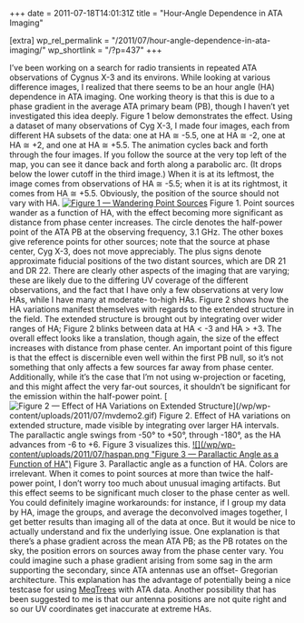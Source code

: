 +++
date = 2011-07-18T14:01:31Z
title = "Hour-Angle Dependence in ATA Imaging"

[extra]
wp_rel_permalink = "/2011/07/hour-angle-dependence-in-ata-imaging/"
wp_shortlink = "/?p=437"
+++

I’ve been working on a search for radio transients in repeated ATA
observations of Cygnus X-3 and its environs. While looking at various
difference images, I realized that there seems to be an hour angle (HA)
dependence in ATA imaging. One working theory is that this is due to a phase
gradient in the average ATA primary beam (PB), though I haven’t yet
investigated this idea deeply.  Figure 1 below demonstrates the effect. Using
a dataset of many observations of Cyg X-3, I made four images, each from
different HA subsets of the data: one at HA ≅ -5.5, one at HA ≅ -2, one at HA
≅ +2, and one at HA ≅ +5.5. The animation cycles back and forth through the
four images. If you follow the source at the very top left of the map, you can
see it dance back and forth along a parabolic arc. (It drops below the lower
cutoff in the third image.) When it is at its leftmost, the image comes from
observations of HA ≅ -5.5; when it is at its rightmost, it comes from HA ≅
+5.5. Obviously, the position of the source should not vary with HA.
[![](/wp/wp-content/uploads/2011/07/mvdemo.gif "Figure 1 — Wandering Point
Sources")](/wp/wp-content/uploads/2011/07/mvdemo.gif)  Figure 1. Point sources
wander as a function of HA, with the effect becoming more significant as
distance from phase center increases.  The circle denotes the half-power point
of the ATA PB at the observing frequency, 3.1 GHz. The other boxes give
reference points for other sources; note that the source at phase center, Cyg
X-3, does not move appreciably. The plus signs denote approximate fiducial
positions of the two distant sources, which are DR 21 and DR 22. There are
clearly other aspects of the imaging that are varying; these are likely due to
the differing UV coverage of the different observations, and the fact that I
have only a few observations at very low HAs, while I have many at moderate-
to-high HAs.  Figure 2 shows how the HA variations manifest themselves with
regards to the extended structure in the field. The extended structure is
brought out by integrating over wider ranges of HA; Figure 2 blinks between
data at HA < -3 and HA > +3. The overall effect looks like a translation,
though again, the size of the effect increases with distance from phase
center. An important point of this figure is that the effect is discernible
even well within the first PB null, so it’s not something that only affects a
few sources far away from phase center. Additionally, while it’s the case that
I’m not using w-projection or faceting, and this might affect the very far-out
sources, it shouldn’t be significant for the emission within the half-power
point.  [![](/wp/wp-content/uploads/2011/07/mvdemo2.gif "Figure 2 — Effect of
HA Variations on Extended Structure")](/wp/wp-
content/uploads/2011/07/mvdemo2.gif)  Figure 2. Effect of HA variations on
extended structure, made visible by integrating over larger HA intervals.  The
parallactic angle swings from -50° to +50°, through -180°, as the HA advances
from -6 to +6. Figure 3 visualizes this.  [![](/wp/wp-
content/uploads/2011/07/haspan.png "Figure 3 — Parallactic Angle as a Function
of HA")](/wp/wp-content/uploads/2011/07/haspan.png)  Figure 3. Parallactic
angle as a function of HA. Colors are irrelevant.  When it comes to point
sources at more than twice the half-power point, I don’t worry too much about
unusual imaging artifacts. But this effect seems to be significant much closer
to the phase center as well. You could definitely imagine workarounds: for
instance, if I group my data by HA, image the groups, and average the
deconvolved images together, I get better results than imaging all of the data
at once.  But it would be nice to actually understand and fix the underlying
issue. One explanation is that there’s a phase gradient across the mean ATA
PB; as the PB rotates on the sky, the position errors on sources away from the
phase center vary. You could imagine such a phase gradient arising from some
sag in the arm supporting the secondary, since ATA antennas use an offset-
Gregorian architecture. This explanation has the advantage of potentially
being a nice testcase for using [MeqTrees](http://www.astron.nl/meqwiki) with
ATA data. Another possibility that has been suggested to me is that our
antenna positions are not quite right and so our UV coordinates get inaccurate
at extreme HAs.
